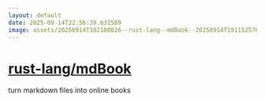 ```yaml
---
layout: default
date: 2025-09-14T22:56:39.631589
image: assets/20250914T182100026--rust-lang--mdBook--20250914T191152576--cropped.png
---
```


# [rust-lang/mdBook](https://github.com/rust-lang/mdBook)

turn markdown files into online books
